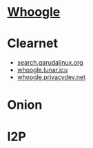 # [Whoogle](https://github.com/benbusby/whoogle-search#readme)

# Clearnet
- [search.garudalinux.org](https://search.garudalinux.org)
- [whoogle.lunar.icu](https://whoogle.lunar.icu)
- [whoogle.privacydev.net](https://whoogle.privacydev.net)
# Onion

# I2P

